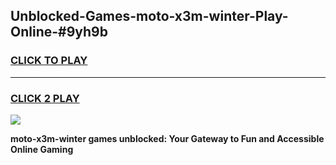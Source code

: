 
## Unblocked-Games-moto-x3m-winter-Play-Online-#9yh9b
<h3>
<a href="https://premium.freeplayer.one?title=moto-x3m-winter&ref=27F">CLICK TO PLAY</a></h3>
<hr>

<h3>
<a href="https://premium.freeplayer.one?title=moto-x3m-winter&ref=27F">CLICK 2 PLAY</a>
  
</h3>

<a href="https://premium.freeplayer.one?title=moto-x3m-winter&ref=27F"><img src="https://clearcache.store/games.png"></a>


**moto-x3m-winter games unblocked: Your Gateway to Fun and Accessible Online Gaming**
